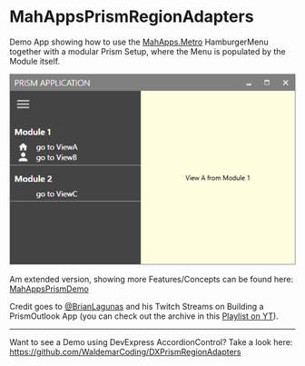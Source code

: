 # MahAppsPrismRegionAdapters

Demo App showing how to use the [MahApps.Metro](https://github.com/MahApps/MahApps.Metro) HamburgerMenu together with a modular Prism Setup, where the Menu is populated by the Module itself.

![](Demo.gif) 

Am extended version, showing more Features/Concepts can be found here: [MahAppsPrismDemo](https://github.com/WaldemarCoding/MahAppsPrismDemo)

Credit goes to [@BrianLagunas](https://twitter.com/brianlagunas) and his Twitch Streams on Building a PrismOutlook App (you can check out the archive in this [Playlist on YT](https://www.youtube.com/playlist?list=PLf48ZHxekgCMC73VWaGnQ1YuTahCndrNW)). 

---

Want to see a Demo using DevExpress AccordionControl? Take a look here: https://github.com/WaldemarCoding/DXPrismRegionAdapters

